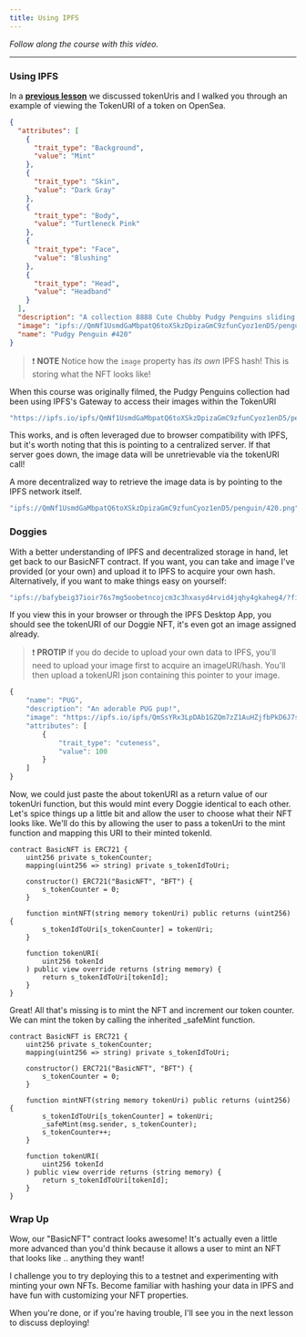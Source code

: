 ```yaml
---
title: Using IPFS
---
```


_Follow along the course with this video._

---

### Using IPFS

In a [**previous lesson**](https://updraft.cyfrin.io/courses/advanced-foundry/how-to-create-an-NFT-collection/foundry-setup) we discussed tokenUris and I walked you through an example of viewing the TokenURI of a token on OpenSea.

```json
{
  "attributes": [
    {
      "trait_type": "Background",
      "value": "Mint"
    },
    {
      "trait_type": "Skin",
      "value": "Dark Gray"
    },
    {
      "trait_type": "Body",
      "value": "Turtleneck Pink"
    },
    {
      "trait_type": "Face",
      "value": "Blushing"
    },
    {
      "trait_type": "Head",
      "value": "Headband"
    }
  ],
  "description": "A collection 8888 Cute Chubby Pudgy Penguins sliding around on the freezing ETH blockchain.",
  "image": "ipfs://QmNf1UsmdGaMbpatQ6toXSkzDpizaGmC9zfunCyoz1enD5/penguin/420.png",
  "name": "Pudgy Penguin #420"
}
```

> ❗ **NOTE**
> Notice how the `image` property has _its own_ IPFS hash! This is storing what the NFT looks like!

When this course was originally filmed, the Pudgy Penguins collection had been using IPFS's Gateway to access their images within the TokenURI

```js
"https://ipfs.io/ipfs/QmNf1UsmdGaMbpatQ6toXSkzDpizaGmC9zfunCyoz1enD5/penguin/420.png";
```

This works, and is often leveraged due to browser compatibility with IPFS, but it's worth noting that this is pointing to a centralized server. If that server goes down, the image data will be unretrievable via the tokenURI call!

A more decentralized way to retrieve the image data is by pointing to the IPFS network itself.

```js
"ipfs://QmNf1UsmdGaMbpatQ6toXSkzDpizaGmC9zfunCyoz1enD5/penguin/420.png";
```

### Doggies

With a better understanding of IPFS and decentralized storage in hand, let get back to our BasicNFT contract. If you want, you can take and image I've provided (or your own) and upload it to IPFS to acquire your own hash. Alternatively, if you want to make things easy on yourself:

```js
"ipfs://bafybeig37ioir76s7mg5oobetncojcm3c3hxasyd4rvid4jqhy4gkaheg4/?filename=0-PUG.json";
```

If you view this in your browser or through the IPFS Desktop App, you should see the tokenURI of our Doggie NFT, it's even got an image assigned already.

> ❗ **PROTIP**
> If you do decide to upload your own data to IPFS, you'll need to upload your image first to acquire an imageURI/hash. You'll then upload a tokenURI json containing this pointer to your image.

```js
{
    "name": "PUG",
    "description": "An adorable PUG pup!",
    "image": "https://ipfs.io/ipfs/QmSsYRx3LpDAb1GZQm7zZ1AuHZjfbPkD6J7s9r41xu1mf8?filename=pug.png",
    "attributes": [
        {
            "trait_type": "cuteness",
            "value": 100
        }
    ]
}
```

Now, we could just paste the about tokenURI as a return value of our tokenUri function, but this would mint every Doggie identical to each other. Let's spice things up a little bit and allow the user to choose what their NFT looks like. We'll do this by allowing the user to pass a tokenUri to the mint function and mapping this URI to their minted tokenId.

```solidity
contract BasicNFT is ERC721 {
    uint256 private s_tokenCounter;
    mapping(uint256 => string) private s_tokenIdToUri;

    constructor() ERC721("BasicNFT", "BFT") {
        s_tokenCounter = 0;
    }

    function mintNFT(string memory tokenUri) public returns (uint256) {
        s_tokenIdToUri[s_tokenCounter] = tokenUri;
    }

    function tokenURI(
        uint256 tokenId
    ) public view override returns (string memory) {
        return s_tokenIdToUri[tokenId];
    }
}
```

Great! All that's missing is to mint the NFT and increment our token counter. We can mint the token by calling the inherited \_safeMint function.

```solidity
contract BasicNFT is ERC721 {
    uint256 private s_tokenCounter;
    mapping(uint256 => string) private s_tokenIdToUri;

    constructor() ERC721("BasicNFT", "BFT") {
        s_tokenCounter = 0;
    }

    function mintNFT(string memory tokenUri) public returns (uint256) {
        s_tokenIdToUri[s_tokenCounter] = tokenUri;
        _safeMint(msg.sender, s_tokenCounter);
        s_tokenCounter++;
    }

    function tokenURI(
        uint256 tokenId
    ) public view override returns (string memory) {
        return s_tokenIdToUri[tokenId];
    }
}
```

### Wrap Up

Wow, our "BasicNFT" contract looks awesome! It's actually even a little more advanced than you'd think because it allows a user to mint an NFT that looks like .. anything they want!

I challenge you to try deploying this to a testnet and experimenting with minting your own NFTs. Become familiar with hashing your data in IPFS and have fun with customizing your NFT properties.

When you're done, or if you're having trouble, I'll see you in the next lesson to discuss deploying!
